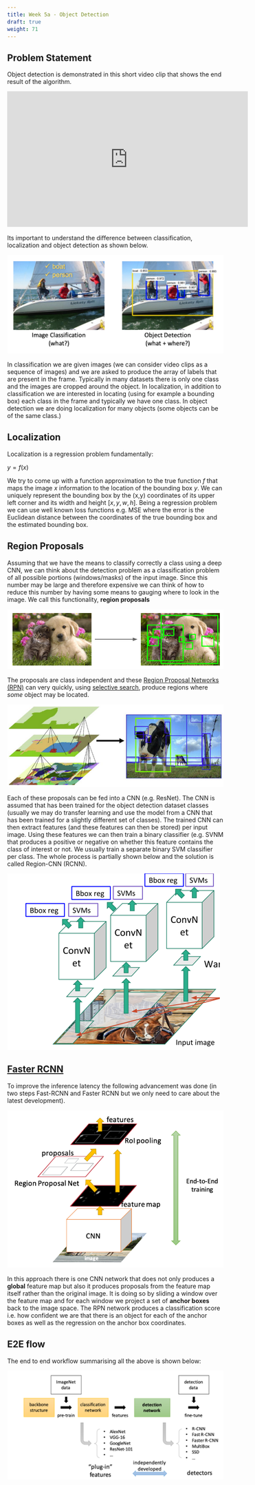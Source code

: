 ```yaml
---
title: Week 5a - Object Detection
draft: true
weight: 71
---
```


## Problem Statement 
Object detection is demonstrated in this short video clip that shows the end result of the algorithm. 

<iframe width="560" height="315" src="https://www.youtube.com/embed/WZmSMkK9VuA" frameborder="0" allow="accelerometer; autoplay; encrypted-media; gyroscope; picture-in-picture" allowfullscreen></iframe>

Its important to understand the difference between classification, localization and object detection as shown below.

![classification-detection](images/classification-detection.png)

In classification we are given images (we can consider video clips as a sequence of images) and we are asked to produce the array of labels that are present in the frame. Typically in many datasets there is only one class and the images are cropped around the object. In localization, in addition to classification we are interested in locating (using for example a bounding box) each class in the frame and typically we have one class. In object detection we are doing localization for many objects (some objects can be of the same class.)

## Localization

Localization is a regression problem fundamentally: 

$y = f(x)$

We try to come up with a function approximation to the true function $f$ that maps the image $x$ information to the location of the bounding box $y$. We can uniquely represent the bounding box by the (x,y) coordinates of its upper left corner and its width and height $[x,y,w,h]$. Being a regression problem we can use well known loss functions e.g. MSE where the error is the Euclidean distance between the coordinates of the true bounding box and the estimated bounding box. 

## Region Proposals 

Assuming that we have the means to classify correctly a class using a deep CNN, we can think about the detection problem as a classification problem of all possible portions (windows/masks) of the input image. Since this number may be large and therefore expensive we can think of how to reduce this number by having some means to gauging where to look in the image. We call this functionality, **region proposals**

![region-proposals](images/region-proposals.png)

The proposals are class independent and these [Region Proposal Networks (RPN)](https://arxiv.org/pdf/1311.2524.pdf) can very quickly, using [selective search](http://www.huppelen.nl/publications/selectiveSearchDraft.pdf),  produce regions where *some* object may be located. 

![selective-search](images/selective-search.png)

Each of these proposals can be fed into a CNN (e.g. ResNet). The CNN is assumed that has been trained for the object detection dataset classes (usually we may do transfer learning and use the model from a CNN that has been trained for a slightly different set of classes). The trained CNN can then extract features (and these features can then be stored) per input image. Using these features we can then train a binary classifier (e.g. SVNM that produces a positive or negative on whether this feature contains the class of interest or not. We usually train a separate binary SVM classifier per class. The whole process is partially shown below and the solution is called Region-CNN (RCNN). 

![rcnn](images/rcnn.png)


## [Faster RCNN](https://arxiv.org/abs/1506.01497)
To improve the inference latency the following advancement was done (in two steps Fast-RCNN and Faster RCNN but we only need to care about the latest development).

![faster-rcnn](images/faster-rcnn.png)

In this approach there is one CNN network that does not only produces a **global** feature map but also it produces proposals from the feature map itself rather than the original image. It is doing so by sliding a window over the feature map and for each window we project a set of **anchor boxes** back to the image space. The RPN network produces a classification score i.e. how confident we are that there is an object for each of the anchor boxes as well as the regression on the anchor box coordinates. 

## E2E flow

The end to end workflow summarising all the above is shown below:

![object-detection-e2e](images/object-detection-e2e.png)


<!-- 
https://github.com/rafaelpadilla/Object-Detection-Metrics -->